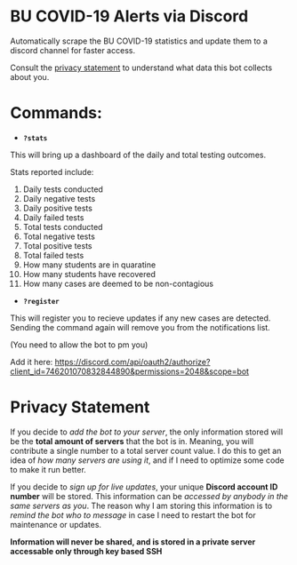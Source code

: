 # BU COVID-19 Alerts via Discord
Automatically scrape the BU COVID-19 statistics and update them to a discord channel for faster access.

Consult the [privacy statement](#Privacy-Statement) to understand what data this bot collects about you.

# Commands:
* **`?stats`**

This will bring up a dashboard of the daily and total testing outcomes.

Stats reported include:
1. Daily tests conducted
2. Daily negative tests
3. Daily positive tests
4. Daily failed tests
5. Total tests conducted
6. Total negative tests
7. Total positive tests
8. Total failed tests
9. How many students are in quaratine
10. How many students have recovered
11. How many cases are deemed to be non-contagious

* **`?register`**

This will register you to recieve updates if any new cases are detected. Sending the command again will remove you from the notifications list.

(You need to allow the bot to pm you)

Add it here: https://discord.com/api/oauth2/authorize?client_id=746201070832844890&permissions=2048&scope=bot

# Privacy Statement

If you decide to *add the bot to your server*, the only information stored will be the **total amount of servers** that the bot is in. Meaning, you will contribute a single number to a total server count value. I do this to get an idea of *how many servers are using it*, and if I need to optimize some code to make it run better.

If you decide to *sign up for live updates*, your unique **Discord account ID number** will be stored. This information can be *accessed by anybody in the same servers as you*. The reason why I am storing this information is to *remind the bot who to message* in case I need to restart the bot for maintenance or updates.

**Information will never be shared, and is stored in a private server accessable only through key based SSH**
